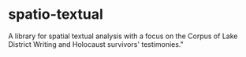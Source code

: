 # spatio-textual
A library for spatial textual analysis with a focus on the Corpus of Lake District Writing and Holocaust survivors' testimonies."
